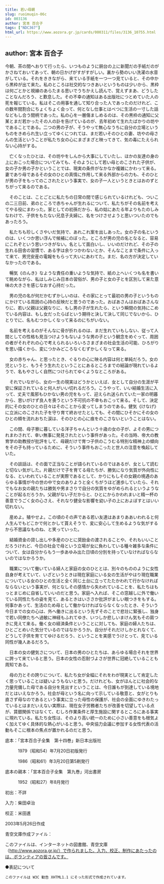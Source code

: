 ```yaml
---
title: 若い母親
slug: ruoimuqin-06c
id: 003136
author: 宮本 百合子
tags: ["NDC367"]
html_url: https://www.aozora.gr.jp/cards/000311/files/3136_10755.html
---
```


## author: 宮本 百合子

今朝、茶の間へおりて行ったら、いつものように餉台の上に新聞だの手紙だのがかさねておいてあって、朝の日かげがすがすがしい。裏から勢のいい洗濯の水音がしている。それをききながら、来ている手紙を一つ一つ見ていると、その中から黒枠が出て来た。私のところは社交的なつきあいというものは少いから、黒枠は何ごとかと視線のあらたまる思いでうちかえし読んで、覚えずまあ、どうしたことなんだろう、と歎息した。その不幸の通知はある出版社につとめていた人の死を報じている。私はそこの用事を通して知り合った人であったのだけれど、この数年間割合にちょくちょく会って、何となし仕事とはべつに生活の一寸した話などもし合う間柄であった。私の心を一層傷ましめるのは、その黒枠の通知に父某とまだ若かったその人の訃を告げているのが、去年初めて生れたばかりの坊やであることである。二つの男の子が、そうやって無心なうちに自分の立場というものをきめられ生い立ってゆくにつれては、まだ若いそのひとの妻、坊やの母さんの生活ということが私たち女の心にまざまざと映ってきて、気の毒にたえられない心持がする。

　亡くなったひとは、その坊やをしんから大事にしていたし、ほかの友達の身の上におこった場合についてみても、そのようにして若い母とのこされた子供が、女の子か男の子かということでは、現実の条件がなかなか複雑にかわって来る。妻であり母であるその女のひとの真情に作用して来る外部からの力も、そのひとが男の子をもってのこされたという事実で、女の子一人というときとはおのずとちがって来るのである。

　そのことは、ことごとに私たちの日常の間で感じられているけれども、ついこの二三日前、弟のところで赤ちゃんが生れるについて、私たちがその名前を考えてやる役にまわった。家としての初孫だから、私の姑にあたる年よりもたのしみなわけで、子供をもたない兄息子夫婦に、名をつけさせようと思いついたのでもあったろう。

　私たちも珍しくさやいだ気持で、あれこれ案を出しあった。女の子の名というのは、いくつか思い浮んで候補にのぼった。ところが男の児の名となると、容易にこれぞという思いつきがない。名として面白いし、いいのだけれど、その子の生れる田舎の習慣で、ある字は余りつかわないとか、そんなことまで条件に入って来て、男児安産の電報をもらって大いにあわてた。まだ、名の方が決定していなかったのである。

　暢気《のんき》なような責任の重いような気持で、紙の上へいくつも名を書いて眺めながら、私はしみじみ日本の習俗が、男の子と女の子とを区別して来た意味の大きさを感じなおす心持だった。

　男の児の名が何だかむずかしいのは、その家にとって最初の男の子というものにかけている周囲の心持の反映だと思うのであった。おばあさんはおばあさんなりに、若い父親は父親なりに、もし男の子が生れたら、という瞬間の気持にこめている内容は、もし女だったらばという期待と決して決して同じでないから、ひとりでに、名もむつかしくなって来るのにちがいない。

　名前を考えるのがそんなに骨が折れるのは、まだ生れていもしない、従って人間としての性格も見当つけようもないような男の子という観念をめぐって、周囲の者がそれぞれの心で考えられるいろいろさまざまの社会生活の可能、ひろがりを思い描くから、変につかみどころなくむずかしくなって来る。

　女の赤ちゃん、と思ったとき、ぐるりの心に映る内容は何と単純だろう。女の児というと、もうそう生れたということにあるところまでの結論が現れているようで、名もやさしく自然につけられてゆくようなところがある。

　それでいながら、女の一生の現実はどうかといえば、女として自分の生涯が平安に保証されていると何人がいい切れるだろう。こうやって、いい結婚生活に入って、丈夫で風邪もひかない男の児をもって、迎えられ送られていた一家の明暮から、思いがけず良人を喪うという不可抗の不幸もおこって来る。そして、決定的にその女のひとの日々はそのことから変ってしまうのである。健気《けなげ》に立派にのこされた子を守り育て終おせたとしても、その間にひそかにその女のひとの頬を流れおちた涙は、そのひとの心に痕をのこさないということはない。

　この間、母子寮に暮している洋子ちゃんという十歳の女の子が、よその男につれまわされて、幸い無事に発見されたという事件があった。その当時、帝大の教育学の助教授が批評をして、母親だけで育つ子供のこうむる特別な精神上の傾向をその子も持っているために、そういう事件もおこったと世人の注意を喚起していた。

　その談話は、その面で正当なことが語られているのではあるが、女として読むと切ない気がした。片親だけで子を育てる母たちが、勝気になり気質が外向性になる、といわれていることが実際であるとして、かりにもしその女親の境遇のあらゆる事情が今の世の中で女のありようと全くちがうほど進歩していたら、それでもなお女の親たちは勝気や男まさりで自分の気質をゆがめられるというようなことが起るだろうか。父親がない子だからと、ひとにからかわれまいと精一杯の善意でうごく女の心さえ、それなり健全な影響を幼い子の上におよぼすとはいい切れない。

　産めよ。殖やせよ。この頃のその声である若い友達はあまりああいわれると何人生んでもどこかで何とかして貰えそうで、変に安心して生めるような気がするから不思議なものね、と笑っていった。

　結婚資金の貸し出しや多産のひとに奨励金の渡されることや、それもいいことだろうけれど、今日の社会で母という立場が女に負わしている種々雑多な条件について、女は自分からもう一歩あゆみ出た日頃の分別を持っていなければならないのではなかろうか。

　職業について働いている婦人と家庭の女のひととは、別々のもののように女性自身が考えていて、いざというときは現在家庭にいる女の生活がやはり現在職業についている女のひとの生活と全く同じ土台に立ってたたかわれて行かなければならないという事実が、何となしその感情から失われていることを、私たちはもっとまじめに自省していいのだと思う。家庭へ入れば、そこの窓越しに外で働いている同性たちの姿を見て、あるときはいささか批評がましい眼つきをもする。何事かあって、生活のため母として働かなければならなくなったとき、そういう今日までの女の心は、外へ働きに出るという先ずそのことで悲壮に緊張し、独身で若い同僚たちへ過敏に神経もふれてゆき、いつしか悲しいまけん気もその肩つきに見えて来る。働く女の経済条件ということに対しても、家庭の婦人たちは、ひとごとめいた気分でいるのではなかろうか。自分がそれだけしかとれなくて、どうして子供を育ててゆけるだろう、ということを実感でうけとって、見ている同性が幾人あるだろう。

　日本の女の健気さについて、日本の男のひとたちは、あらゆる場合それを世界に誇って来ていると思う。日本の女性の忍耐づよさが世界に冠絶していることも周知である。

　母の力とその誇りについて、私たち女が全幅にそれをわが現実として肯定したく思っていることは疑いようもないと思う。だけれども、女がほんとに社会的な力量完備した母である自分を見出すということは、今日誰もが到達している境地だとはいえなかろう。社会が母という名に向って示している敬意と、女がとりも直さず母なのであるという事実に立った母性の保護が、社会の全面にゆきわたっているとはまだいえない実際は、現在女子労務者たちが改善を切望している点が、賃銀関係ではなくて、むしろ作業条件と厚生施設に関するところにある事実に現れている。私たち女性は、そのより高い統一のために小さい善意をも根気よく加えてゆく具体的な熱心がいると思う。中央協力会議に参加する女性代表の活動もそこに根本の焦点が置かれるのだと思う。













底本：「宮本百合子全集　第十四巻」新日本出版社


　　　1979（昭和54）年7月20日初版発行

　　　1986（昭和61）年3月20日第5刷発行

底本の親本：「宮本百合子全集　第九巻」河出書房

　　　1952（昭和27）年8月発行

初出：不詳

入力：柴田卓治

校正：米田進

2003年5月26日作成

青空文庫作成ファイル：

このファイルは、インターネットの図書館、青空文庫（http://www.aozora.gr.jp/）で作られました。入力、校正、制作にあたったのは、ボランティアの皆さんです。











●表記について


	このファイルは W3C 勧告 XHTML1.1 にそった形式で作成されています。